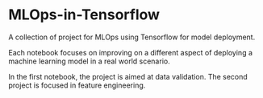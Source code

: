 # MLOps-in-Tensorflow
A collection of project for MLOps using Tensorflow for model deployment.

Each notebook focuses on improving on a different aspect of deploying a machine learning model in a real world scenario.

In the first notebook, the project is aimed at data validation. The second project is focused in feature engineering.
